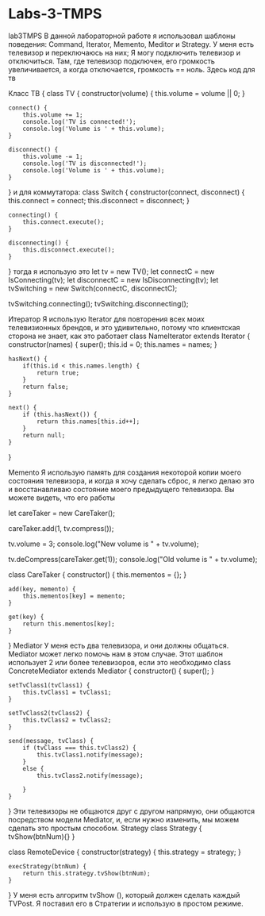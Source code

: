 # Labs-3-TMPS

lab3TMPS
В данной лабораторной работе я использовал шаблоны поведения: Command, Iterator, Memento, Meditor и Strategy.
У меня есть телевизор и переключаюсь на них; Я могу подключить телевизор и отключиться. Там, где телевизор подключен, его громкость увеличивается, а когда отключается, громкость == ноль. Здесь код для тв

Класс ТВ {
class TV {
    constructor(volume) {
        this.volume = volume || 0;
    }

    connect() {
        this.volume += 1;
        console.log('TV is connected!');
        console.log('Volume is ' + this.volume);
    }

    disconnect() {
        this.volume -= 1;
        console.log('TV is disconnected!');
        console.log('Volume is ' + this.volume);
    }
}
и для коммутатора:
class Switch {
    constructor(connect, disconnect) {
        this.connect = connect;
        this.disconnect = disconnect;
    }

    connecting() {
        this.connect.execute();
    }

    disconnecting() {
        this.disconnect.execute();
    }
}
тогда я использую это
let tv = new TV();
let connectC = new IsConnecting(tv);
let disconnectC = new IsDisconnecting(tv);
let tvSwitching = new Switch(connectC, disconnectC);

tvSwitching.connecting();
tvSwitching.disconnecting();


Итератор
Я использую Iterator для повторения всех моих телевизионных брендов, и это удивительно, потому что клиентская сторона не знает, как это работает
class NameIterator extends Iterator {
    constructor(names) {
        super();
        this.id = 0;
        this.names = names;
    }

    hasNext() {
        if(this.id < this.names.length) {
            return true;
        }
        return false;
    }

    next() {
        if (this.hasNext()) {
            return this.names[this.id++];
        }
        return null;
    }
}

Memento
Я использую память для создания некоторой копии моего состояния телевизора, и когда я хочу сделать сброс, я легко делаю это и восстанавливаю состояние моего предыдущего телевизора. Вы можете видеть, что его работы

let careTaker = new CareTaker();

careTaker.add(1, tv.compress());

tv.volume = 3;
console.log("New volume is " + tv.volume);

tv.deCompress(careTaker.get(1));
console.log("Old volume is " + tv.volume);

class CareTaker {
    constructor() {
        this.mementos = {};
    }

    add(key, memento) {
        this.mementos[key] = memento;
    }

    get(key) {
        return this.mementos[key];
    }
}
Mediator
У меня есть два телевизора, и они должны общаться. Mediator может легко помочь нам в этом случае. Этот шаблон использует 2 или более телевизоров, если это необходимо
class ConcreteMediator extends Mediator {
    constructor() {
        super();
    }

    setTvClass1(tvClass1) {
        this.tvClass1 = tvClass1;
    }

    setTvClass2(tvClass2) {
        this.tvClass2 = tvClass2;
    }

    send(message, tvClass) {
        if (tvClass === this.tvClass2) {
            this.tvClass1.notify(message);
        }
        else {
            this.tvClass2.notify(message);

        }
    }
}
 Эти телевизоры не общаются друг с другом напрямую, они общаются посредством  модели Mediator, и, если нужно изменить, мы можем сделать это простым способом.
Strategy
class Strategy {
    tvShow(btnNum){}
}

class RemoteDevice {
    constructor(strategy) {
        this.strategy = strategy;
    }

    execStrategy(btnNum) {
        return this.strategy.tvShow(btnNum);
    }
}
У меня есть алгоритм tvShow (), который должен сделать каждый TVPost. Я поставил его в Стратегии и использую в простом режиме.
